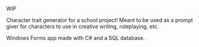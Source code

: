 WIP

Character trait generator for a school project!
Meant to be used as a prompt giver for characters to use in creative writing, roleplaying, etc.

Windows Forms app made with C# and a SQL database.
